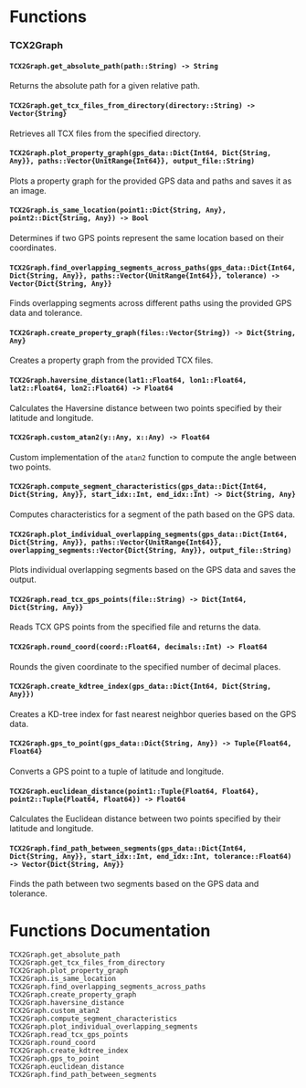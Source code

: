 # Functions

### TCX2Graph

#### `TCX2Graph.get_absolute_path(path::String) -> String`
Returns the absolute path for a given relative path.

#### `TCX2Graph.get_tcx_files_from_directory(directory::String) -> Vector{String}`
Retrieves all TCX files from the specified directory.

#### `TCX2Graph.plot_property_graph(gps_data::Dict{Int64, Dict{String, Any}}, paths::Vector{UnitRange{Int64}}, output_file::String)`
Plots a property graph for the provided GPS data and paths and saves it as an image.

#### `TCX2Graph.is_same_location(point1::Dict{String, Any}, point2::Dict{String, Any}) -> Bool`
Determines if two GPS points represent the same location based on their coordinates.

#### `TCX2Graph.find_overlapping_segments_across_paths(gps_data::Dict{Int64, Dict{String, Any}}, paths::Vector{UnitRange{Int64}}, tolerance) -> Vector{Dict{String, Any}}`
Finds overlapping segments across different paths using the provided GPS data and tolerance.

#### `TCX2Graph.create_property_graph(files::Vector{String}) -> Dict{String, Any}`
Creates a property graph from the provided TCX files.

#### `TCX2Graph.haversine_distance(lat1::Float64, lon1::Float64, lat2::Float64, lon2::Float64) -> Float64`
Calculates the Haversine distance between two points specified by their latitude and longitude.

#### `TCX2Graph.custom_atan2(y::Any, x::Any) -> Float64`
Custom implementation of the `atan2` function to compute the angle between two points.

#### `TCX2Graph.compute_segment_characteristics(gps_data::Dict{Int64, Dict{String, Any}}, start_idx::Int, end_idx::Int) -> Dict{String, Any}`
Computes characteristics for a segment of the path based on the GPS data.

#### `TCX2Graph.plot_individual_overlapping_segments(gps_data::Dict{Int64, Dict{String, Any}}, paths::Vector{UnitRange{Int64}}, overlapping_segments::Vector{Dict{String, Any}}, output_file::String)`
Plots individual overlapping segments based on the GPS data and saves the output.

#### `TCX2Graph.read_tcx_gps_points(file::String) -> Dict{Int64, Dict{String, Any}}`
Reads TCX GPS points from the specified file and returns the data.

#### `TCX2Graph.round_coord(coord::Float64, decimals::Int) -> Float64`
Rounds the given coordinate to the specified number of decimal places.

#### `TCX2Graph.create_kdtree_index(gps_data::Dict{Int64, Dict{String, Any}})`
Creates a KD-tree index for fast nearest neighbor queries based on the GPS data.

#### `TCX2Graph.gps_to_point(gps_data::Dict{String, Any}) -> Tuple{Float64, Float64}`
Converts a GPS point to a tuple of latitude and longitude.

#### `TCX2Graph.euclidean_distance(point1::Tuple{Float64, Float64}, point2::Tuple{Float64, Float64}) -> Float64`
Calculates the Euclidean distance between two points specified by their latitude and longitude.

#### `TCX2Graph.find_path_between_segments(gps_data::Dict{Int64, Dict{String, Any}}, start_idx::Int, end_idx::Int, tolerance::Float64) -> Vector{Dict{String, Any}}`
Finds the path between two segments based on the GPS data and tolerance.

# Functions Documentation

```@docs
TCX2Graph.get_absolute_path
TCX2Graph.get_tcx_files_from_directory
TCX2Graph.plot_property_graph
TCX2Graph.is_same_location
TCX2Graph.find_overlapping_segments_across_paths
TCX2Graph.create_property_graph
TCX2Graph.haversine_distance
TCX2Graph.custom_atan2
TCX2Graph.compute_segment_characteristics
TCX2Graph.plot_individual_overlapping_segments
TCX2Graph.read_tcx_gps_points
TCX2Graph.round_coord
TCX2Graph.create_kdtree_index
TCX2Graph.gps_to_point
TCX2Graph.euclidean_distance
TCX2Graph.find_path_between_segments
```
